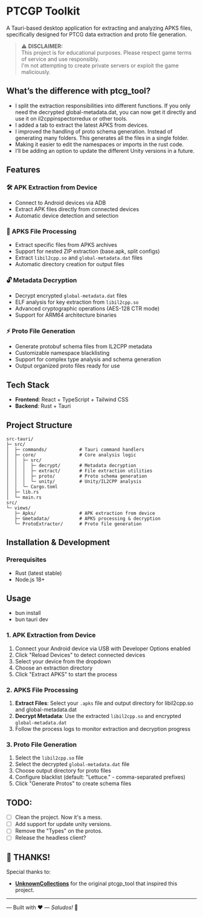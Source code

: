 # PTCGP Toolkit

A Tauri-based desktop application for extracting and analyzing APKS files, specifically designed for PTCG data extraction and proto file generation.


> ⚠️ **DISCLAIMER:**  
> This project is for educational purposes. Please respect game terms of service and use responsibly.  
> I'm not attempting to create private servers or exploit the game maliciously.

## What’s the difference with ptcg_tool?
- I split the extraction responsibilities into different functions. If you only need the decrypted global-metadata.dat, you can now get it directly and use it on il2cppinspectorredux or other tools.
- I added a tab to extract the latest APKS from devices. 
- I improved the handling of proto schema generation. Instead of generating many folders. This generates all the files in a single folder.
- Making it easier to edit the namespaces or imports in the rust code. 
- I’ll be adding an option to update the different Unity versions in a future.

## Features

### 🛠️ APK Extraction from Device
- Connect to Android devices via ADB
- Extract APK files directly from connected devices
- Automatic device detection and selection

### 📱 APKS File Processing
- Extract specific files from APKS archives
- Support for nested ZIP extraction (base.apk, split configs)
- Extract `libil2cpp.so` and `global-metadata.dat` files
- Automatic directory creation for output files

### 🔓 Metadata Decryption
- Decrypt encrypted `global-metadata.dat` files
- ELF analysis for key extraction from `libil2cpp.so`
- Advanced cryptographic operations (AES-128 CTR mode)
- Support for ARM64 architecture binaries

### ⚡ Proto File Generation
- Generate protobuf schema files from IL2CPP metadata
- Customizable namespace blacklisting
- Support for complex type analysis and schema generation
- Output organized proto files ready for use

## Tech Stack

- **Frontend**: React + TypeScript + Tailwind CSS
- **Backend**: Rust + Tauri


## Project Structure

```
src-tauri/
├─ src/
│  ├─ commands/            # Tauri command handlers
│  ├─ core/                # Core analysis logic
│  │  ├─ src/
│  │  │  ├─ decrypt/       # Metadata decryption
│  │  │  ├─ extract/       # File extraction utilities
│  │  │  ├─ proto/         # Proto schema generation
│  │  │  └─ unity/         # Unity/IL2CPP analysis
│  │  └─ Cargo.toml
│  ├─ lib.rs
│  └─ main.rs
src/
└─ views/
   ├─ Apks/                # APK extraction from device
   ├─ Gmetadata/           # APKS processing & decryption
   └─ ProtoExtractor/      # Proto file generation
```

## Installation & Development

### Prerequisites
- Rust (latest stable)
- Node.js 18+

## Usage

- bun install
- bun tauri dev

### 1. APK Extraction from Device
1. Connect your Android device via USB with Developer Options enabled
2. Click "Reload Devices" to detect connected devices
3. Select your device from the dropdown
4. Choose an extraction directory
5. Click "Extract APKS" to start the process

### 2. APKS File Processing
1. **Extract Files**: Select your `.apks` file and output directory for libil2cpp.so and global-metadata.dat
2. **Decrypt Metadata**: Use the extracted `libil2cpp.so` and encrypted `global-metadata.dat`
3. Follow the process logs to monitor extraction and decryption progress

### 3. Proto File Generation
1. Select the `libil2cpp.so` file
2. Select the decrypted `global-metadata.dat` file  
3. Choose output directory for proto files
4. Configure blacklist (default: "Lettuce." - comma-separated prefixes)
5. Click "Generate Protos" to create schema files

## TODO:
- [ ] Clean the project. Now it's a mess.
- [ ] Add support for update unity versions.
- [ ] Remove the "Types" on the protos.
- [ ] Release the headless client?

## 🙏 THANKS!
Special thanks to:
- **[UnknownCollections](https://github.com/UnknownCollections/ptcgp_tool)** for the original ptcgp_tool that inspired this project.

---

— Built with ❤️  — _Saludos!_ 👋
